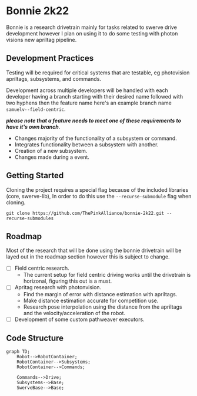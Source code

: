 # Bonnie 2k22

Bonnie is a research drivetrain mainly for tasks related to swerve drive development however I plan on using it to do some testing with photon visions new apriltag pipeline.

## Development Practices

Testing will be required for critical systems that are testable, eg photovision apriltags, subsystems, and commands.

Development across multiple developers will be handled with each developer having a branch starting with their desired name followed with two hyphens then the feature name here's an example branch name `samuelv--field-centric`.

_**please note that a feature needs to meet one of these requirements to have it's own branch**_.

- Changes majority of the functionality of a subsystem or command.
- Integrates functionality between a subsystem with another.
- Creation of a new subsystem.
- Changes made during a event.

## Getting Started

Cloning the project requires a special flag because of the included libraries (core, swerve-lib), In order to do this use the `--recurse-submodule` flag when cloning.

```shell
git clone https://github.com/ThePinkAlliance/bonnie-2k22.git --recurse-submodules
```

## Roadmap

Most of the research that will be done using the bonnie drivetrain will be layed out in the roadmap section however this is subject to change.

- [ ] Field centric research.
  - The current setup for field centric driving works until the drivetrain is horizonal, figuring this out is a must.
- [ ] Apritag research with photonvision.
  - Find the margin of error with distance estimation with apriltags.
  - Make distance estimation accurate for competition use.
  - Research pose interpolation using the distance from the apriltags and the velocity/acceleration of the robot.
- [ ] Development of some custom pathweaver executors.

## Code Structure
```mermaid
graph TD;
    Robot-->RobotContainer;
    RobotContainer-->Subsystems;
    RobotContainer-->Commands;
    
    Commands-->Drive;
    Subsystems-->Base;
    SwerveBase-->Base;
```
